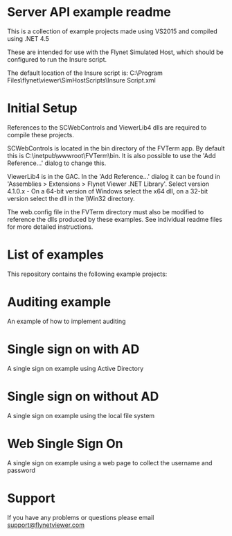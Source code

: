 Server API example readme
================================================

This is a collection of example projects made using VS2015 and compiled using .NET 4.5

These are intended for use with the Flynet Simulated Host, which should be configured to run the Insure script.

The default location of the Insure script is: C:\Program Files\flynet\viewer\SimHostScripts\Insure Script.xml

Initial Setup
================================================

References to the SCWebControls and ViewerLib4 dlls are required to compile these projects.

SCWebControls is located in the bin directory of the FVTerm app. 
By default this is C:\inetpub\wwwroot\FVTerm\bin. 
It is also possible to use the 'Add Reference...' dialog to change this.

ViewerLib4 is in the GAC. In the 'Add Reference...' dialog it can be found in 'Assemblies > Extensions > Flynet Viewer .NET Library'. 
Select version 4.1.0.x - On a 64-bit version of Windows select the x64 dll, on a 32-bit version select the dll in the \Win32 directory.

The web.config file in the FVTerm directory must also be modified to reference the dlls produced by these examples.
See individual readme files for more detailed instructions.

List of examples
================================================

This repository contains the following example projects:

Auditing example
================================================

An example of how to implement auditing

Single sign on with AD
================================================

A single sign on example using Active Directory

Single sign on without AD
================================================

A single sign on example using the local file system

Web Single Sign On
================================================

A single sign on example using a web page to collect the username and password

Support
================================================

If you have any problems or questions please email support@flynetviewer.com